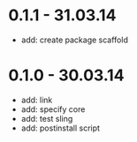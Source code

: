 # 0.1.1 - 31.03.14

* add: create package scaffold

# 0.1.0 - 30.03.14

* add: link
* add: specify core
* add: test sling
* add: postinstall script
